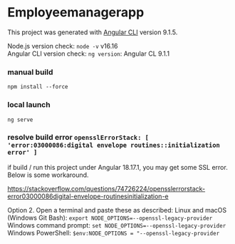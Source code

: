 # Employeemanagerapp

This project was generated with [Angular CLI](https://github.com/angular/angular-cli) version 9.1.5.

Node.js version check: `node -v` v16.16  
Angular CLI version check: `ng version`: Angular CL 9.1.1

### manual build
```
npm install --force
```

### local launch
```
ng serve
```

### resolve build error `opensslErrorStack: [ 'error:03000086:digital envelope routines::initialization error' ]`

if build / run this project under Angular 18.17.1, you may get some SSL error. Below is some workaround.

https://stackoverflow.com/questions/74726224/opensslerrorstack-error03000086digital-envelope-routinesinitialization-e

Option 2. Open a terminal and paste these as described:
Linux and macOS (Windows Git Bash): `export NODE_OPTIONS=--openssl-legacy-provider`
Windows command prompt: `set NODE_OPTIONS=--openssl-legacy-provider`
Windows PowerShell: `$env:NODE_OPTIONS = "--openssl-legacy-provider`